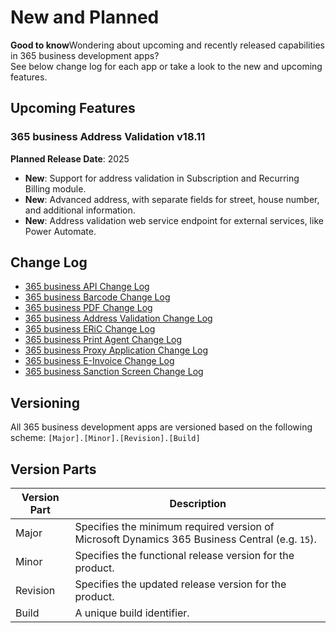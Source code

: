 # New and Planned

<div class="alert alert-notice">
    <i class="fa-duotone fa-solid fa-lightbulb fa-xl"></i>
    <strong>Good to know</strong>Wondering about upcoming and recently released capabilities in 365 business development apps?<br>See below change log for each app or take a look to the new and upcoming features.
</div>

## Upcoming Features

### 365 business Address Validation v18.11

**Planned Release Date**: 2025

- **New**: Support for address validation in Subscription and Recurring Billing module.
- **New**: Advanced address, with separate fields for street, house number, and additional information.
- **New**: Address validation web service endpoint for external services, like Power Automate.

## Change Log

- [365 business API Change Log](changelog-365-business-api.md)
- [365 business Barcode Change Log](changelog-365-business-barcode.md)
- [365 business PDF Change Log](changelog-365-business-pdf.md)
- [365 business Address Validation Change Log](changelog-365-business-address-validation.md)
- [365 business ERiC Change Log](changelog-365-business-eric.md)
- [365 business Print Agent Change Log](changelog-365-business-print-agent.md)
- [365 business Proxy Application Change Log](changelog-365-business-proxy-application.md)
- [365 business E-Invoice Change Log](changelog-365-business-e-invoice.md)
- [365 business Sanction Screen Change Log](changelog-365-business-sanction-screen.md)

## Versioning

All 365 business development apps are versioned based on the following scheme:
    ```
    [Major].[Minor].[Revision].[Build]
    ```

## Version Parts

| Version Part | Description | 
| --- | --- |
| Major | Specifies the minimum required version of Microsoft Dynamics 365 Business Central (e.g. `15`). |
| Minor | Specifies the functional release version for the product. |
| Revision | Specifies the updated release version for the product. | 
| Build | A unique build identifier. | 